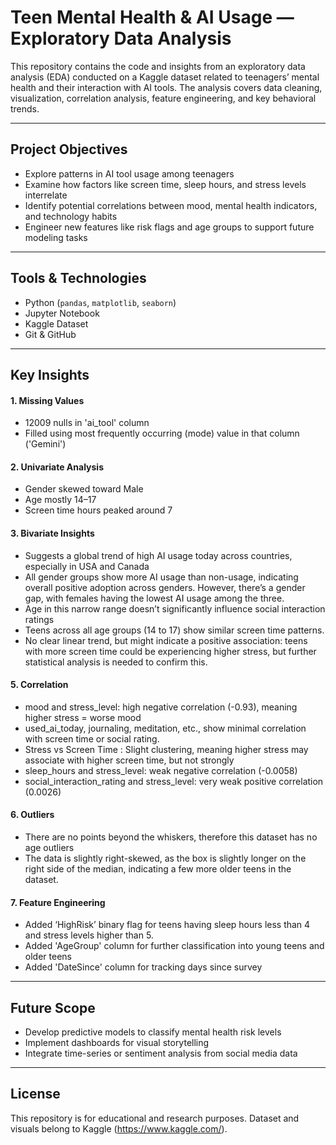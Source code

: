 # Teen Mental Health & AI Usage — Exploratory Data Analysis

This repository contains the code and insights from an exploratory data analysis (EDA) conducted on a Kaggle dataset related to teenagers’ mental health and their interaction with AI tools. The analysis covers data cleaning, visualization, correlation analysis, feature engineering, and key behavioral trends.

---

## Project Objectives
- Explore patterns in AI tool usage among teenagers  
- Examine how factors like screen time, sleep hours, and stress levels interrelate  
- Identify potential correlations between mood, mental health indicators, and technology habits  
- Engineer new features like risk flags and age groups to support future modeling tasks

---

## Tools & Technologies
- Python (`pandas`, `matplotlib`, `seaborn`)  
- Jupyter Notebook  
- Kaggle Dataset  
- Git & GitHub

---

## Key Insights
#### 1. Missing Values
- 12009 nulls in 'ai_tool' column
- Filled using most frequently occurring (mode) value in that column ('Gemini')

#### 2. Univariate Analysis
- Gender skewed toward Male
- Age mostly 14–17
- Screen time hours peaked around 7

#### 3. Bivariate Insights
- Suggests a global trend of high AI usage today across countries, especially in USA and Canada
- All gender groups show more AI usage than non-usage, indicating overall positive adoption across genders. However, there’s a gender gap, with females having the lowest AI usage among the three.
- Age in this narrow range doesn’t significantly influence social interaction ratings
- Teens across all age groups (14 to 17) show similar screen time patterns.
- No clear linear trend, but might indicate a positive association: teens with more screen time could be experiencing higher stress, but further statistical analysis is needed to confirm this.

#### 5. Correlation
- mood and stress_level: high negative correlation (-0.93), meaning higher stress = worse mood
- used_ai_today, journaling, meditation, etc., show minimal correlation with screen time or social rating.
- Stress vs Screen Time : Slight clustering, meaning higher stress may associate with higher screen time, but not strongly
- sleep_hours and stress_level: weak negative correlation (-0.0058)
- social_interaction_rating and stress_level: very weak positive correlation (0.0026)

#### 6. Outliers
- There are no points beyond the whiskers, therefore this dataset has no age outliers
- The data is slightly right-skewed, as the box is slightly longer on the right side of the median, indicating a few more older teens in the dataset.

#### 7. Feature Engineering
- Added ‘HighRisk’ binary flag for teens having sleep hours less than 4 and stress levels higher than 5.
- Added 'AgeGroup' column for further classification into young teens and older teens
- Added 'DateSince' column for tracking days since survey

---

## Future Scope
- Develop predictive models to classify mental health risk levels  
- Implement dashboards for visual storytelling  
- Integrate time-series or sentiment analysis from social media data

---

## License

This repository is for educational and research purposes. Dataset and visuals belong to Kaggle (https://www.kaggle.com/).
